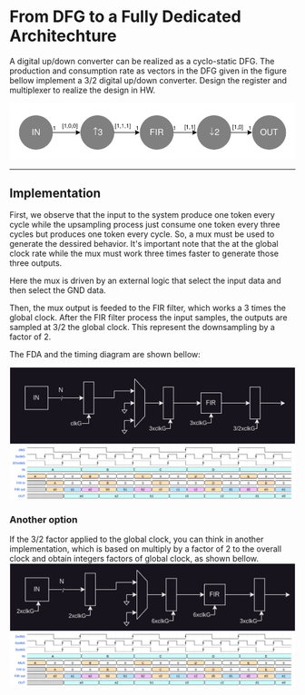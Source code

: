 # From DFG to a Fully Dedicated Architechture
A digital up/down converter can be realized as a cyclo-static DFG. The production and consumption rate as vectors in the DFG given in the figure bellow implement a 3/2 digital up/down converter. Design the register and multiplexer to realize the design in HW.

<img src="doc/dfg.png">

--------------------

## Implementation 
First, we observe that the input to the system produce one token every cycle while the upsampling process just consume one token every three cycles but produces one token every cycle. So, a mux must be used to generate the dessired behavior. It's important note that the at the global clock rate while the mux must work three times faster to generate those three outputs.

Here the mux is driven by an external logic that select the input data and then select the GND data.


Then, the mux output is feeded to the FIR filter, which works a 3 times the global clock. After the FIR filter process the input samples, the outputs are sampled at 3/2 the global clock. This represent the downsampling by a factor of 2.

The FDA and the timing diagram are shown bellow:

<img src="doc/RTL - FDA1.png">
<img src="doc/timing - FDA1.png">

### Another option
If the 3/2 factor applied to the global clock, you can think in another implementation, which is based on multiply by a factor of 2 to the overall clock and obtain integers factors of global clock, as shown bellow.
<img src="doc/RTL - FDA2.png">
<img src="doc/timing - FDA2.png">